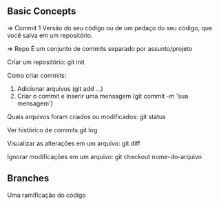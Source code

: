 ## Basic Concepts

=> Commit
1 Versão do seu código ou de um pedaço do seu código, que você salva em um repositório.

=> Repo
É um conjunto de commits separado por assunto/projeto

Criar um repositório:
git init

Como criar commits:

1. Adicionar arquivos (git add ...)
2. Criar o commit e inserir uma mensagem (git commit -m 'sua mensagem')

Quais arquivos foram criados ou modificados:
git status

Ver histórico de commits
git log

Visualizar as alterações em um arquivo:
git diff

Ignorar modificações em um arquivo:
git checkout nome-do-arquivo

## Branches

Uma ramificação do código
